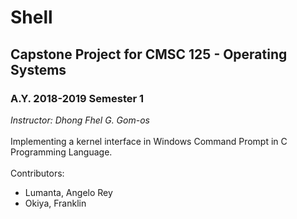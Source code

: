 # Shell
## Capstone Project for CMSC 125 - Operating Systems <br />
### A.Y. 2018-2019 Semester 1 <br />
*Instructor: Dhong Fhel G. Gom-os*<br />
<br />
Implementing a kernel interface in Windows Command Prompt in C Programming Language.<br /><br />
Contributors:
- Lumanta, Angelo Rey
- Okiya, Franklin

